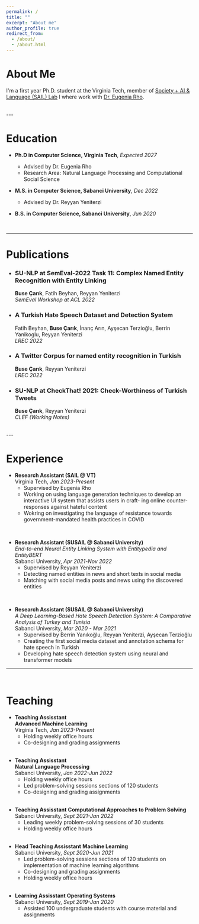 ```yaml
---
permalink: /
title: ""
excerpt: "About me"
author_profile: true
redirect_from: 
  - /about/
  - /about.html
---
```


About Me
=====
I'm a first year Ph.D. student at the Virginia Tech, member of [Society + AI & Language (SAIL) Lab](https://sail.cs.vt.edu/) I where work with [Dr. Eugenia Rho](https://eugeniarho.com/). 

<br/>
---


Education 
======
* **Ph.D in Computer Science, Virginia Tech**, *Expected 2027*
  - Advised by Dr. Eugenia Rho
  - Research Area: Natural Language Processing and Computational Social Science


* **M.S. in Computer Science, Sabanci University**, *Dec 2022*
  - Advised by Dr. Reyyan Yeniterzi


* **B.S. in Computer Science, Sabanci University**, *Jun 2020*

<br/>

---

Publications
======
* ### SU-NLP at SemEval-2022 Task 11: Complex Named Entity Recognition with Entity Linking
  **Buse Çarık**, Fatih Beyhan, Reyyan Yeniterzi  
  *SemEval Workshop at ACL 2022* &nbsp; [<i class="fa fa-file-pdf fa-lg" style="color: #000000;"></i>](https://aclanthology.org/2022.semeval-1.227/)

* ### A Turkish Hate Speech Dataset and Detection System
  Fatih Beyhan, **Buse Çarık**, İnanç Arın, Ayşecan Terzioğlu, Berrin Yanikoglu, Reyyan Yeniterzi  
  *LREC 2022* &nbsp;  [<i class="fa fa-file-pdf fa-lg" style="color: #000000;"></i>](https://aclanthology.org/2022.lrec-1.443/)

* ### A Twitter Corpus for named entity recognition in Turkish
  **Buse Çarık**, Reyyan Yeniterzi  
  *LREC 2022* &nbsp;  [<i class="fa fa-file-pdf fa-lg" style="color: #000000;"></i>](https://aclanthology.org/2022.lrec-1.484/)

* ### SU-NLP at CheckThat! 2021: Check-Worthiness of Turkish Tweets
  **Buse Çarık**, Reyyan Yeniterzi  
  *CLEF (Working Notes)* &nbsp;  [<i class="fa fa-file-pdf fa-lg" style="color: #000000;"></i>](https://ceur-ws.org/Vol-2936/paper-37.pdf)

<br/>
---

Experience
======
+ **Research Assistant (SAIL @ VT)**  
  Virginia Tech, *Jan 2023-Present*  
  - Supervised by Eugenia Rho
  - Working on using language generation techniques to develop an interactive UI system that assists users in craft-
ing online counter-responses against hateful content
  - Wokring on investigating the language of resistance towards government-mandated health practices in COVID  

&nbsp;

- **Research Assistant (SUSAIL @ Sabanci University)**  
  *End-to-end Neural Entity Linking System with Entitypedia and EntityBERT*  
  Sabanci University, *Apr 2021-Nov 2022*  
  - Supervised by Reyyan Yeniterzi
  - Detecting named entities in news and short texts in social media
  - Matching with social media posts and news using the discovered entities

&nbsp;

+ **Research Assistant (SUSAIL @ Sabanci University)**  
  *A Deep Learning-Based Hate Speech Detection System: A Comparative Analysis of Turkey and Tunisia*  
  Sabanci University, *Mar 2020 - Mar 2021*  
  - Supervised by Berrin Yanıkoğlu, Reyyan Yeniterzi, Ayşecan Terzioğlu
  - Creating the first social media dataset and annotation schema for hate speech in Turkish
  - Developing hate speech detection system using neural and transformer models


---

&nbsp;

Teaching
======
+ **Teaching Assisstant**  
  **Advanced Machine Learning**  
  Virginia Tech, *Jan 2023-Present*  
  - Holding weekly office hours
  - Co-designing and grading assignments  
&nbsp;

- **Teaching Assisstant**  
  **Natural Language Processing**  
  Sabanci University, *Jan 2022-Jun 2022*    
  - Holding weekly office hours
  - Led problem-solving sessions sections of 120 students
  - Co-designing and grading assignments  
&nbsp;  

+ **Teaching Assisstant**
  **Computational Approaches to Problem Solving**  
  Sabanci University, *Sept 2021-Jan 2022*  
  - Leading weekly problem-solving sessions of 30 students
  - Holding weekly office hours  
&nbsp;

- **Head Teaching Assisstant** 
  **Machine Learning**  
  Sabanci University, *Sept 2020-Jun 2021*   
  - Led problem-solving sessions sections of 120 students on implementation of machine learning algorithms
  - Co-designing and grading assignments
  - Holding weekly office hours  
&nbsp;  

+ **Learning Assisstant** 
  **Operating Systems**  
  Sabanci University, *Sept 2019-Jan 2020*     
  - Assisted 100 undergraduate students with course material and assignments